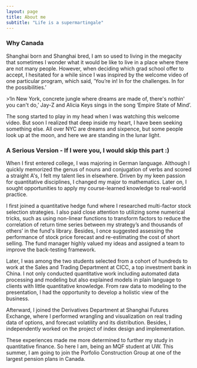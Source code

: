 ```yaml
---
layout: page
title: About me
subtitle: "Life is a supermartingale"
---
```

<h3> Why Canada</h3>

<p>Shanghai born and Shanghai bred, I am so used to living in the megacity that sometimes I wonder what it would be like to live in a place where there are not many people. However, when deciding which grad school offer to accept, I hesitated for a while since I was inspired by the welcome video of one particular program, which said, ’You’re in! In for the challenges. In for the possibilities.’ </p>

<p> >‘In New York, concrete jungle where dreams are made of, there's nothin' you can't do,’ Jay-Z and Alicia Keys sings in the song ‘Empire State of Mind’.</p>

<p>The song started to play in my head when I was watching this welcome video. But soon I realized that deep inside my heart, I have been seeking something else. All over NYC are dreams and sixpence, but some people look up at the moon, and here we are standing in the lunar light. </p>



<h3> A Serious Version - If I were you, I would skip this part :) </h3>

<p> When I first entered college, I was majoring in German language. Although I quickly memorized the genus of nouns and conjugation of verbs and scored a straight A's, I felt my talent lies in elsewhere. Driven by my keen passion for quantitative disciplines, I changed my major to mathematics. Later on, I sought opportunities to apply my course-learned knowledge to real-world practice.</p> 

<p> I first joined a quantitative hedge fund where I researched multi-factor stock selection strategies. I also paid close attention to utilizing some numerical tricks, such as using non-linear functions to transform factors to reduce the correlation of return time series between my strategy’s and thousands of others’ in the fund's library. Besides, I once suggested assessing the performance of stock price forecast and re-estimating the cost of short selling. The fund manager highly valued my ideas and assigned a team to improve the back-testing framework.</p> 

<p> Later, I was among the two students selected from a cohort of hundreds to work at the Sales and Trading Department at CICC, a top investment bank in China. I not only conducted quantitative work including automated data processing and modeling but also explained models in plain language to clients with little quantitative knowledge. From raw data to modeling to the presentation, I had the opportunity to develop a holistic view of the business. </p> 

<p> Afterward, I joined the Derivatives Department at Shanghai Futures Exchange, where I performed wrangling and visualization on real trading data of options, and forecast volatility and its distribution. Besides, I independently worked on the project of index design and implementation.</p> 

<p> These experiences made me more determined to further my study in quantitative finance. So here I am, being an MQF student at UW. This summer, I am going to join the Porfolio Construction Group at one of the largest pension plans in Canada.</p> 
